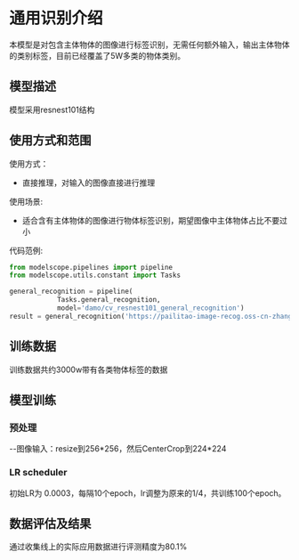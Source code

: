 # 通用识别介绍

本模型是对包含主体物体的图像进行标签识别，无需任何额外输入，输出主体物体的类别标签，目前已经覆盖了5W多类的物体类别。

## 模型描述
模型采用resnest101结构
## 使用方式和范围

使用方式：
- 直接推理，对输入的图像直接进行推理

使用场景:
- 适合含有主体物体的图像进行物体标签识别，期望图像中主体物体占比不要过小

代码范例:

```python
from modelscope.pipelines import pipeline
from modelscope.utils.constant import Tasks

general_recognition = pipeline(
            Tasks.general_recognition,
            model='damo/cv_resnest101_general_recognition')
result = general_recognition('https://pailitao-image-recog.oss-cn-zhangjiakou.aliyuncs.com/mufan/img_data/maas_test_data/dog.png')

```


## 训练数据
训练数据共约3000w带有各类物体标签的数据

## 模型训练
### 预处理
--图像输入：resize到256\*256，然后CenterCrop到224*224

### LR scheduler
初始LR为 0.0003，每隔10个epoch，lr调整为原来的1/4，共训练100个epoch。
## 数据评估及结果
通过收集线上的实际应用数据进行评测精度为80.1%